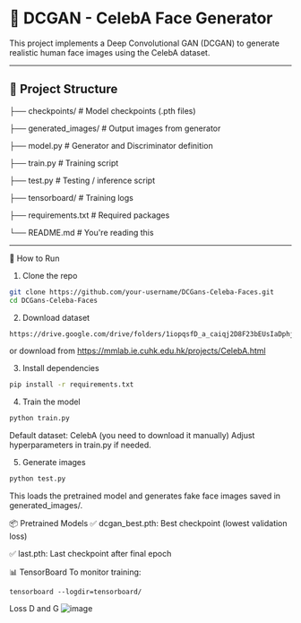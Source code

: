 # 🧠 DCGAN - CelebA Face Generator

This project implements a Deep Convolutional GAN (DCGAN) to generate realistic human face images using the CelebA dataset.

---

## 📂 Project Structure
├── checkpoints/ # Model checkpoints (.pth files)

├── generated_images/ # Output images from generator

├── model.py # Generator and Discriminator definition

├── train.py # Training script

├── test.py # Testing / inference script

├── tensorboard/ # Training logs

├── requirements.txt # Required packages

└── README.md # You're reading this


---

 🚀 How to Run

1. Clone the repo

```bash
git clone https://github.com/your-username/DCGans-Celeba-Faces.git
cd DCGans-Celeba-Faces
```

2. Download dataset
```bash
https://drive.google.com/drive/folders/1iopqsfD_a_caiqj2D8F23bEUsIaDphjL?usp=sharing
```
 or download from https://mmlab.ie.cuhk.edu.hk/projects/CelebA.html

3. Install dependencies
```bash
pip install -r requirements.txt
```
4. Train the model
```bash
python train.py
```
Default dataset: CelebA (you need to download it manually)
Adjust hyperparameters in train.py if needed.

5. Generate images
```bash
python test.py
```
This loads the pretrained model and generates fake face images saved in generated_images/.

📦 Pretrained Models
✅ dcgan_best.pth: Best checkpoint (lowest validation loss)

✅ last.pth: Last checkpoint after final epoch


📊 TensorBoard
To monitor training:
```
tensorboard --logdir=tensorboard/
```

Loss D and G
![image](https://github.com/user-attachments/assets/a8a8bf9d-2c1c-44e5-a0bd-867bb1f9196d)


